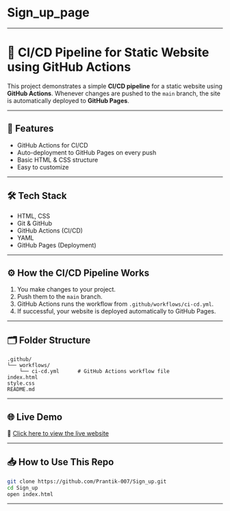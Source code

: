 # Sign_up_page



---

# 🚀 CI/CD Pipeline for Static Website using GitHub Actions

This project demonstrates a simple **CI/CD pipeline** for a static website using **GitHub Actions**. Whenever changes are pushed to the `main` branch, the site is automatically deployed to **GitHub Pages**.

---

## 📌 Features

* GitHub Actions for CI/CD
* Auto-deployment to GitHub Pages on every push
* Basic HTML & CSS structure 
* Easy to customize

---

## 🛠 Tech Stack

* HTML, CSS
* Git & GitHub
* GitHub Actions (CI/CD)
* YAML
* GitHub Pages (Deployment)

---

## ⚙️ How the CI/CD Pipeline Works

1. You make changes to your project.
2. Push them to the `main` branch.
3. GitHub Actions runs the workflow from `.github/workflows/ci-cd.yml`.
4. If successful, your website is deployed automatically to GitHub Pages.

---

## 🗂 Folder Structure

```
.github/
└── workflows/
    └── ci-cd.yml      # GitHub Actions workflow file
index.html
style.css
README.md
```

---

## 🌐 Live Demo

🔗 [Click here to view the live website](https://prantik-007.github.io/Sign_up/)

---

## 📥 How to Use This Repo

```bash
git clone https://github.com/Prantik-007/Sign_up.git
cd Sign_up
open index.html
```

---



